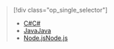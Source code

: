 > [!div class="op_single_selector"]
> * [<span data-ttu-id="aacb6-101">C#</span><span class="sxs-lookup"><span data-stu-id="aacb6-101">C#</span></span>](../articles/iot-hub/iot-hub-csharp-csharp-c2d.md)
> * [<span data-ttu-id="aacb6-102">Java</span><span class="sxs-lookup"><span data-stu-id="aacb6-102">Java</span></span>](../articles/iot-hub/iot-hub-java-java-c2d.md)
> * [<span data-ttu-id="aacb6-103">Node.js</span><span class="sxs-lookup"><span data-stu-id="aacb6-103">Node.js</span></span>](../articles/iot-hub/iot-hub-node-node-c2d.md)
> 
> 

